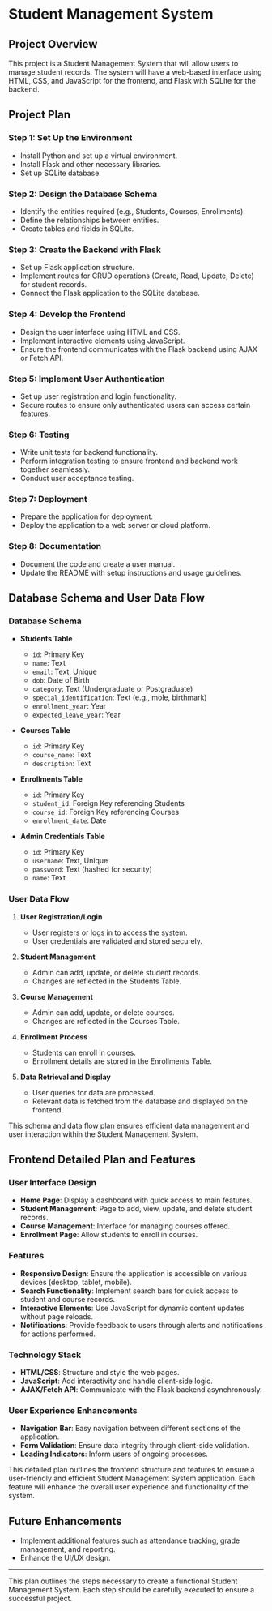 # Student Management System

## Project Overview
This project is a Student Management System that will allow users to manage student records. The system will have a web-based interface using HTML, CSS, and JavaScript for the frontend, and Flask with SQLite for the backend.

## Project Plan

### Step 1: Set Up the Environment
- Install Python and set up a virtual environment.
- Install Flask and other necessary libraries.
- Set up SQLite database.

### Step 2: Design the Database Schema
- Identify the entities required (e.g., Students, Courses, Enrollments).
- Define the relationships between entities.
- Create tables and fields in SQLite.

### Step 3: Create the Backend with Flask
- Set up Flask application structure.
- Implement routes for CRUD operations (Create, Read, Update, Delete) for student records.
- Connect the Flask application to the SQLite database.

### Step 4: Develop the Frontend
- Design the user interface using HTML and CSS.
- Implement interactive elements using JavaScript.
- Ensure the frontend communicates with the Flask backend using AJAX or Fetch API.

### Step 5: Implement User Authentication
- Set up user registration and login functionality.
- Secure routes to ensure only authenticated users can access certain features.

### Step 6: Testing
- Write unit tests for backend functionality.
- Perform integration testing to ensure frontend and backend work together seamlessly.
- Conduct user acceptance testing.

### Step 7: Deployment
- Prepare the application for deployment.
- Deploy the application to a web server or cloud platform.

### Step 8: Documentation
- Document the code and create a user manual.
- Update the README with setup instructions and usage guidelines.

## Database Schema and User Data Flow

### Database Schema
- **Students Table**
  - `id`: Primary Key
  - `name`: Text
  - `email`: Text, Unique
  - `dob`: Date of Birth
  - `category`: Text (Undergraduate or Postgraduate)
  - `special_identification`: Text (e.g., mole, birthmark)
  - `enrollment_year`: Year
  - `expected_leave_year`: Year

- **Courses Table**
  - `id`: Primary Key
  - `course_name`: Text
  - `description`: Text

- **Enrollments Table**
  - `id`: Primary Key
  - `student_id`: Foreign Key referencing Students
  - `course_id`: Foreign Key referencing Courses
  - `enrollment_date`: Date 

- **Admin Credentials Table**
  - `id`: Primary Key
  - `username`: Text, Unique
  - `password`: Text (hashed for security)
  - `name`: Text

### User Data Flow
1. **User Registration/Login**
   - User registers or logs in to access the system.
   - User credentials are validated and stored securely.

2. **Student Management**
   - Admin can add, update, or delete student records.
   - Changes are reflected in the Students Table.

3. **Course Management**
   - Admin can add, update, or delete courses.
   - Changes are reflected in the Courses Table.

4. **Enrollment Process**
   - Students can enroll in courses.
   - Enrollment details are stored in the Enrollments Table.

5. **Data Retrieval and Display**
   - User queries for data are processed.
   - Relevant data is fetched from the database and displayed on the frontend.

This schema and data flow plan ensures efficient data management and user interaction within the Student Management System.

## Frontend Detailed Plan and Features

### User Interface Design
- **Home Page**: Display a dashboard with quick access to main features.
- **Student Management**: Page to add, view, update, and delete student records.
- **Course Management**: Interface for managing courses offered.
- **Enrollment Page**: Allow students to enroll in courses.

### Features
- **Responsive Design**: Ensure the application is accessible on various devices (desktop, tablet, mobile).
- **Search Functionality**: Implement search bars for quick access to student and course records.
- **Interactive Elements**: Use JavaScript for dynamic content updates without page reloads.
- **Notifications**: Provide feedback to users through alerts and notifications for actions performed.

### Technology Stack
- **HTML/CSS**: Structure and style the web pages.
- **JavaScript**: Add interactivity and handle client-side logic.
- **AJAX/Fetch API**: Communicate with the Flask backend asynchronously.

### User Experience Enhancements
- **Navigation Bar**: Easy navigation between different sections of the application.
- **Form Validation**: Ensure data integrity through client-side validation.
- **Loading Indicators**: Inform users of ongoing processes.

This detailed plan outlines the frontend structure and features to ensure a user-friendly and efficient Student Management System application. Each feature will enhance the overall user experience and functionality of the system.

## Future Enhancements
- Implement additional features such as attendance tracking, grade management, and reporting.
- Enhance the UI/UX design.

---
This plan outlines the steps necessary to create a functional Student Management System. Each step should be carefully executed to ensure a successful project.

